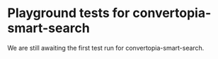 # Playground tests for convertopia-smart-search
We are still awaiting the first test run for convertopia-smart-search.
